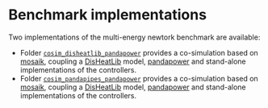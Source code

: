 # Benchmark implementations

Two implementations of the multi-energy newtork benchmark are available:

* Folder [```cosim_disheatlib_pandapower```](./cosim_disheatlib_pandapower) provides a co-simulation based on [mosaik](https://mosaik.offis.de/), coupling a [DisHeatLib](https://github.com/AIT-IES/DisHeatLib) model, [pandapower](https://pandapower.readthedocs.io/) and stand-alone implementations of the controllers.
* Folder [```cosim_pandapipes_pandapower```](./cosim_pandapipes_pandapower) provides a co-simulation based on [mosaik](https://mosaik.offis.de/), coupling a [DisHeatLib](https://github.com/AIT-IES/DisHeatLib) model, [pandapower](https://pandapower.readthedocs.io/) and stand-alone implementations of the controllers.
